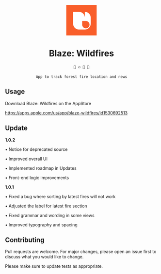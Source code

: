 <div align="center">

<img src="/Blaze/Assets.xcassets/AppIcon.appiconset/1024.png" width=100>

# Blaze: Wildfires
```
📰 🔥 🎈 🔎

App to track forest fire location and news
```

</div>


## Usage
Download Blaze: Wildfires on the AppStore

https://apps.apple.com/us/app/blaze-wildfires/id1530692513

## Update
**1.0.2**

• Notice for deprecated source

• Improved overall UI

• Implemented roadmap in Updates

• Front-end logic improvements


**1.0.1**

• Fixed a bug where sorting by latest fires will not work

• Adjusted the label for latest fire section

• Fixed grammar and wording in some views

• Improved typography and spacing

## Contributing
Pull requests are welcome. For major changes, please open an issue first to discuss what you would like to change.

Please make sure to update tests as appropriate.
